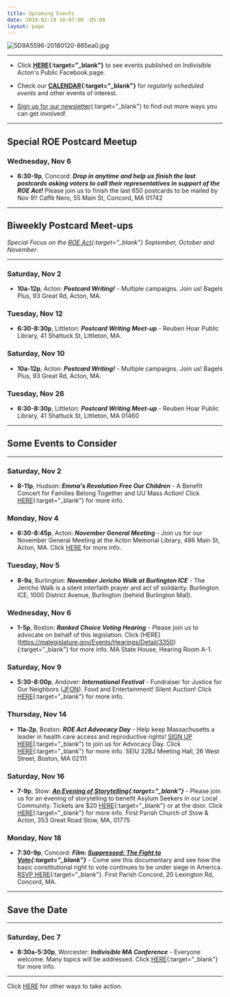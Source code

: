```yaml
---
title: Upcoming Events
date: 2018-02-19 10:07:00 -05:00
layout: page
---
```


![5D9A5596-20180120-865ea0.jpg](/uploads/5D9A5596-20180120-865ea0.jpg)

---

* Click **[HERE](https://www.facebook.com/pg/IndivisibleActon/events/?ref=page_internal){:target="_blank"}** to see events published on Indivisible Acton's Public Facebook page.


* Check our **[CALENDAR](http://www.indivisibleacton.org/calendar.html){:target="_blank"}** for *regularly scheduled events* and other events of interest.

* [Sign up for our newsletter](https://actionnetwork.org/forms/join-indivisible-acton?source=direct_link&referrer=group-indivisible-acton){:target="_blank"} to find out more ways you can get involved!

---

## Special ROE Postcard Meetup

### Wednesday, Nov 6

* **6:30-9p**, Concord: ***Drop in anytime and help us finish the last postcards asking voters to call their representatives in support of the ROE Act!***  Please join us to finish the last 650 postcards to be mailed by Nov 9!! Caffè Nero, 55 Main St, Concord, MA 01742

---

## Biweekly Postcard Meet-ups

*Special Focus on the [ROE Act](http://www.indivisibleacton.org/2019/09/23/support-the-roe-act.html){:target="_blank"} September, October and November*.

---

### Saturday, Nov 2

* **10a-12p**, Acton: ***Postcard Writing!*** - Multiple campaigns.  Join us!  Bagels Plus, 93 Great Rd, Acton, MA.

### Tuesday, Nov 12

* **6:30-8:30p**, Littleton: ***Postcard Writing Meet-up*** - Reuben Hoar Public Library, 41 Shattuck St, Littleton, MA.

### Saturday, Nov 10

* **10a-12p**, Acton: ***Postcard Writing!*** - Multiple campaigns.  Join us!  Bagels Plus, 93 Great Rd, Acton, MA.

### Tuesday, Nov 26

* **6:30-8:30p**, Littleton: ***Postcard Writing Meet-up*** - Reuben Hoar Public Library, 41 Shattuck St, Littleton, MA 01460

---

## Some Events to Consider

---

### Saturday, Nov 2

* **8-11p**, Hudson:  ***Emma's Revolution Free Our Children*** - A Benefit Concert for Families Belong Together and UU Mass Action!  Click [HERE](https://www.facebook.com/events/2164138003883746/?active_tab=about){:target="_blank"} for more info.

### Monday, Nov 4

* **6:30-8:45p**, Acton: ***November General Meeting*** - Join us for our November General Meeting at the Acton Memorial Library, 486 Main St, Acton, MA.  Click [HERE](http://www.indivisibleacton.org/2019/10/26/general-meeting-and-future-plans.html) for more info.

### Tuesday, Nov 5

* **8-9a**, Burlington:  ***November Jericho Walk at Burlington ICE*** - The Jericho Walk is a silent interfaith prayer and act of solidarity.   Burlington ICE, 1000 District Avenue, Burlington (behind Burlington Mall).

### Wednesday, Nov 6

* **1-5p**, Boston: ***Ranked Choice Voting Hearing*** - Please join us to advocate on behalf of this legislation. Click [HERE] (https://malegislature.gov/Events/Hearings/Detail/3350){:target="_blank"} for more info. MA State House, Hearing Room A-1. 


### Saturday, Nov 9

* **5:30-8:00p**, Andover: ***International Festival*** - Fundraiser for Justice for Our Neighbors ([JFON](http://www.newenglandjfon.org)).  Food and Entertainment!  Silent Auction!  Click [HERE](http://www.newenglandjfon.org/new-events/2019/11/9/international-festival){:target="_blank"} for more info.

### Thursday, Nov 14

* **11a-2p**, Boston:  ***ROE Act Advocacy Day*** - Help keep Massachusetts a leader in health care access and reproductive rights!  [SIGN UP HERE](https://actionnetwork.org/forms/roe-act-advocacy-day){:target="_blank"} to join us for Advocacy Day.  Click [HERE](https://www.facebook.com/events/2252709184837527/){:target="_blank"} for more info. SEIU 32BJ Meeting Hall, 26 West Street, Boston, MA 02111

### Saturday, Nov 16

* **7-9p**, Stow:  ***[An Evening of Storytelling](https://www.facebook.com/events/389504865054442/?active_tab=about){:target="_blank"}*** - Please join us for an evening of storytelling to benefit Asylum Seekers in our Local Community.  Tickets are $20 [HERE](https://asylum-support.bpt.me){:target="_blank"} or at the door.  Click [HERE](https://www.uumassaction.org/new-events/2019/11/16/an-evening-of-storytelling-fpc-stow-amp-acton){:target="_blank"} for more info. First Parish Church of Stow & Acton, 353 Great Road Stow, MA, 01775


### Monday, Nov 18

* **7:30-9p**, Concord:  ***Film: [Suppressed: The Fight to Vote](https://www.bravenewfilms.org/suppressed){:target="_blank"}*** - Come see this documentary and see how the basic constitutional right to vote continues to be under siege in America. [RSVP HERE](https://www.bravenewfilms.org/suppressed_concordma){:target="_blank"}. First Parish Concord, 20 Lexington Rd, Concord, MA.  

---

## Save the Date

---

### Saturday, Dec 7

* **8:30a-5:30p**, Worcester:  ***Indivisible MA Conference*** - Everyone welcome.  Many topics will be addressed.  Click [HERE](https://www.indivisible-ma.org/convening-2019/){:target="_blank"} for more info.

---

Click [HERE](http://www.indivisibleacton.org/take-action.html) for other ways to take action.